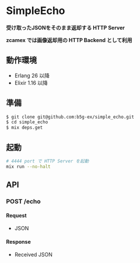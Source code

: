 # SimpleEcho

**受け取ったJSONをそのまま返却する HTTP Server**

**zcamex では画像返却用の HTTP Backend として利用**

## 動作環境
- Erlang 26 以降
- Elixir 1.16 以降

## 準備
```sh
$ git clone git@github.com:b5g-ex/simple_echo.git
$ cd simple_echo
$ mix deps.get
```

## 起動
```sh
# 4444 port で HTTP Server を起動
mix run --no-halt
```

## API
### POST /echo
#### Request
- JSON
#### Response
- Received JSON
